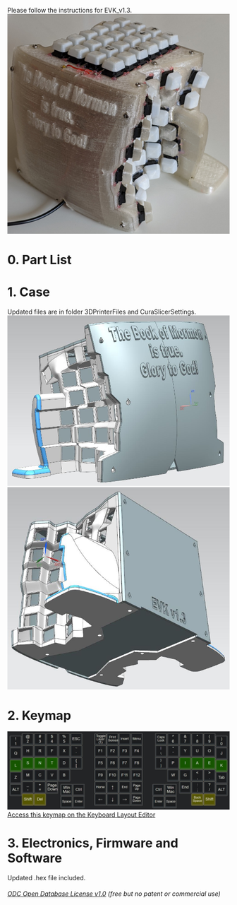 Please follow the instructions for EVK_v1.3.
![](Keyboard1.jpg)  
# 0. Part List  

# 1. Case  
Updated files are in folder 3DPrinterFiles and CuraSlicerSettings.  
![](Case0.JPG)
![](Case1.JPG)

# 2. Keymap 
![](KeyMapLayer0.JPG)
[Access this keymap on the Keyboard Layout Editor](http://www.keyboard-layout-editor.com/#/gists/2fc38dca845ec5f253bac7c052df82da) 

# 3. Electronics, Firmware and Software 
Updated .hex file included.



###### [ODC Open Database License v1.0](https://choosealicense.com/appendix/)  (free but no patent or commercial use)
